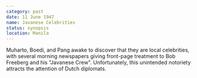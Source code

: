 ```yaml
---
category: past
date: 11 June 1947
name: Javanese Celebrities
status: synopsis
location: Manila
---
```

Muharto, Boedi, and Pang awake to discover that they are local celebrities, with several morning newspapers giving front-page treatment to Bob Freeberg and his "Javanese Crew". Unfortunately, this unintended notoriety attracts the attention of Dutch diplomats.
